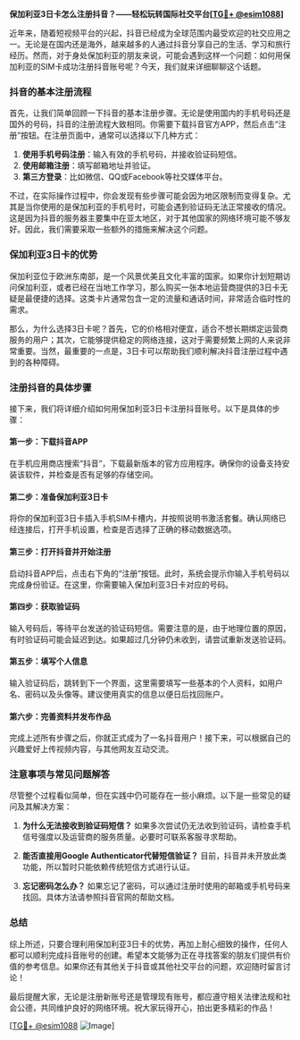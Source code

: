 **保加利亚3日卡怎么注册抖音？——轻松玩转国际社交平台[[TG💪+ @esim1088](https://t.me/s/esim1088)]**

近年来，随着短视频平台的兴起，抖音已经成为全球范围内最受欢迎的社交应用之一。无论是在国内还是海外，越来越多的人通过抖音分享自己的生活、学习和旅行经历。然而，对于身处保加利亚的朋友来说，可能会遇到这样一个问题：如何用保加利亚的SIM卡成功注册抖音账号呢？今天，我们就来详细聊聊这个话题。

### 抖音的基本注册流程

首先，让我们简单回顾一下抖音的基本注册步骤。无论是使用国内的手机号码还是国外的号码，抖音的注册流程大致相同。你需要下载抖音官方APP，然后点击“注册”按钮。在注册页面中，通常可以选择以下几种方式：

1. **使用手机号码注册**：输入有效的手机号码，并接收验证码短信。
2. **使用邮箱注册**：填写邮箱地址并验证。
3. **第三方登录**：比如微信、QQ或Facebook等社交媒体平台。

不过，在实际操作过程中，你会发现有些步骤可能会因为地区限制而变得复杂。尤其是当你使用的是保加利亚的手机号时，可能会遇到验证码无法正常接收的情况。这是因为抖音的服务器主要集中在亚太地区，对于其他国家的网络环境可能不够友好。因此，我们需要采取一些额外的措施来解决这个问题。

### 保加利亚3日卡的优势

保加利亚位于欧洲东南部，是一个风景优美且文化丰富的国家。如果你计划短期访问保加利亚，或者已经在当地工作学习，那么购买一张本地运营商提供的3日卡无疑是最便捷的选择。这类卡片通常包含一定的流量和通话时间，非常适合临时性的需求。

那么，为什么选择3日卡呢？首先，它的价格相对便宜，适合不想长期绑定运营商服务的用户；其次，它能够提供稳定的网络连接，这对于需要频繁上网的人来说非常重要。当然，最重要的一点是，3日卡可以帮助我们顺利解决抖音注册过程中遇到的各种障碍。

### 注册抖音的具体步骤

接下来，我们将详细介绍如何用保加利亚3日卡注册抖音账号。以下是具体的步骤：

#### 第一步：下载抖音APP
在手机应用商店搜索“抖音”，下载最新版本的官方应用程序。确保你的设备支持安装该软件，并检查是否有足够的存储空间。

#### 第二步：准备保加利亚3日卡
将你的保加利亚3日卡插入手机SIM卡槽内，并按照说明书激活套餐。确认网络已经连接后，打开手机设置，检查是否选择了正确的移动数据选项。

#### 第三步：打开抖音并开始注册
启动抖音APP后，点击右下角的“注册”按钮。此时，系统会提示你输入手机号码以完成身份验证。在这里，你需要输入保加利亚3日卡对应的号码。

#### 第四步：获取验证码
输入号码后，等待平台发送的验证码短信。需要注意的是，由于地理位置的原因，有时验证码可能会延迟到达。如果超过几分钟仍未收到，请尝试重新发送验证码。

#### 第五步：填写个人信息
输入验证码后，跳转到下一个界面，这里需要填写一些基本的个人资料，如用户名、密码以及头像等。建议使用真实的信息以便日后找回账户。

#### 第六步：完善资料并发布作品
完成上述所有步骤之后，你就正式成为了一名抖音用户！接下来，可以根据自己的兴趣爱好上传视频内容，与其他网友互动交流。

### 注意事项与常见问题解答

尽管整个过程看似简单，但在实践中仍可能存在一些小麻烦。以下是一些常见的疑问及其解决方案：

1. **为什么无法接收到验证码短信？**
   如果多次尝试仍无法收到验证码，请检查手机信号强度以及运营商的服务质量。必要时可联系客服寻求帮助。

2. **能否直接用Google Authenticator代替短信验证？**
   目前，抖音并未开放此类功能，所以暂时只能依赖传统短信方式进行认证。

3. **忘记密码怎么办？**
   如果忘记了密码，可以通过注册时使用的邮箱或手机号码来找回。具体方法请参照抖音官网的帮助文档。

### 总结

综上所述，只要合理利用保加利亚3日卡的优势，再加上耐心细致的操作，任何人都可以顺利完成抖音账号的创建。希望本文能够为正在寻找答案的朋友们提供有价值的参考信息。如果你还有其他关于抖音或其他社交平台的问题，欢迎随时留言讨论！

最后提醒大家，无论是注册新账号还是管理现有账号，都应遵守相关法律法规和社会公德，共同维护良好的网络环境。祝大家玩得开心，拍出更多精彩的作品！

[[TG💪+ @esim1088](https://t.me/s/esim1088) ![Image](https://i.postimg.cc/4NQfJmqS/Snipaste-2025-05-13-00-14-12.png)]